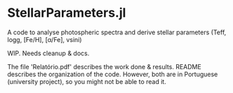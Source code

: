 # StellarParameters.jl
A code to analyse photospheric spectra and derive stellar parameters (Teff, logg, [Fe/H], [α/Fe], vsini)

WIP. Needs cleanup & docs.

The file 'Relatório.pdf' describes the work done & results. README describes the organization
of the code. However, both are in Portuguese (university project), so you might not be able to read it.